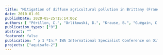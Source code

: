 ```yaml
---
title: "Mitigation of diffuse agricultural pollution in Brittany (France): Pilot designs for constructed wetlands and bioretention swales"
date: 2010-01-01
publishDate: 2020-05-25T15:14:06Z
authors: [ "Périllon, C.", "Orlikowski, D.", "Krause, B.", "Guégain, C.", "Sautjeau, B.", "Randon, G.", "matzinger" ]
publication_types: ["0"]
abstract: ""
featured: false
publication: " p 1 *In:* IWA International Specialist Conference on Diffuse Pollution (DIPCON). Beaupré, Quebec, Canada. 12-17 September 2010"
projects: ["aquisafe-2"]
---
```


